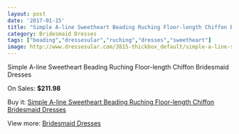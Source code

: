 ```yaml
---
layout: post
date: '2017-01-15'
title: "Simple A-line Sweetheart Beading Ruching Floor-length Chiffon Bridesmaid Dresses"
category: Bridesmaid Dresses
tags: ["beading","dressesular","ruching","dresses","sweetheart"]
image: http://www.dressesular.com/3815-thickbox_default/simple-a-line-sweetheart-beading-ruching-floor-length-chiffon-bridesmaid-dresses.jpg
---
```

Simple A-line Sweetheart Beading Ruching Floor-length Chiffon Bridesmaid Dresses

On Sales: **$211.98**
<a href="https://www.dressesular.com/bridesmaid-dresses/1518-simple-a-line-sweetheart-beading-ruching-floor-length-chiffon-bridesmaid-dresses.html"><amp-img layout="responsive" width="600" height="600" src="//www.dressesular.com/3815-thickbox_default/simple-a-line-sweetheart-beading-ruching-floor-length-chiffon-bridesmaid-dresses.jpg" alt="Simple A-line Sweetheart Beading Ruching Floor-length Chiffon Bridesmaid Dresses 0" /></a>

Buy it: [Simple A-line Sweetheart Beading Ruching Floor-length Chiffon Bridesmaid Dresses](https://www.dressesular.com/bridesmaid-dresses/1518-simple-a-line-sweetheart-beading-ruching-floor-length-chiffon-bridesmaid-dresses.html "Simple A-line Sweetheart Beading Ruching Floor-length Chiffon Bridesmaid Dresses")

View more: [Bridesmaid Dresses](https://www.dressesular.com/4-bridesmaid-dresses "Bridesmaid Dresses")